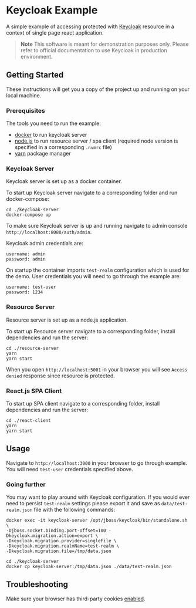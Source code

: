# Keycloak Example

A simple example of accessing protected with [Keycloak](https://www.keycloak.org/) resource in a context of single page react application.

> **Note**
> This software is meant for demonstration purposes only. Please refer to official documentation to use Keycloak in production environment.

## Getting Started

These instructions will get you a copy of the project up and running on your local machine.

### Prerequisites

The tools you need to run the example:

- [docker](https://www.docker.com/) to run keycloak server
- [node.js](https://nodejs.org) to run resource server / spa client (required node version is specified in a corresponding `.nvmrc` file)
- [yarn](https://yarnpkg.com/) package manager

### Keycloak Server

Keycloak server is set up as a docker container.

To start up Keycloak server navigate to a corresponding folder and run docker-compose:

```
cd ./keycloak-server
docker-compose up
```

To make sure Keycloak server is up and running navigate to admin console `http://localhost:8080/auth/admin`.

Keycloak admin credentials are:

```
username: admin
password: admin
```

On startup the container imports `test-realm` configuration which is used for the demo.
User credentials you will need to go through the example are:

```
username: test-user
password: 1234
```

### Resource Server

Resource server is set up as a node.js application.

To start up Resource server navigate to a corresponding folder, install dependencies and run the server:

```
cd ./resource-server
yarn
yarn start
```

When you open `http://localhost:5001` in your browser you will see `Access denied` response since resource is protected.

### React.js SPA Client

To start up SPA client navigate to a corresponding folder, install dependencies and run the server:

```
cd ./react-client
yarn
yarn start
```

## Usage

Navigate to `http://localhost:3000` in your browser to go through example.
You will need `test-user` credentials specified above.

### Going further

You may want to play around with Keycloak configuration. If you would ever need to persist `test-realm` settings please export it and save as `data/test-realm.json` file with the following commands:

```
docker exec -it keycloak-server /opt/jboss/keycloak/bin/standalone.sh \
-Djboss.socket.binding.port-offset=100 -Dkeycloak.migration.action=export \
-Dkeycloak.migration.provider=singleFile \
-Dkeycloak.migration.realmName=test-realm \
-Dkeycloak.migration.file=/tmp/data.json

cd ./keycloak-server
docker cp keycloak-server:/tmp/data.json ./data/test-realm.json
```

## Troubleshooting

Make sure your browser has third-party cookies [enabled](https://akohubteam.medium.com/how-to-enable-third-party-cookies-on-your-browsers-f9a8143b8cc5).
